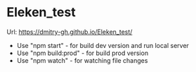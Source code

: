 # Eleken_test

Url: https://dmitry-gh.github.io/Eleken_test/

* Use "npm start" - for build dev version and run local server
* Use "npm build:prod" - for build prod version
* Use "npm watch" - for watching file changes
